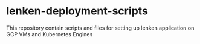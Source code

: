 # lenken-deployment-scripts
This repository contain scripts and files for setting up lenken application on GCP VMs and Kubernetes Engines

